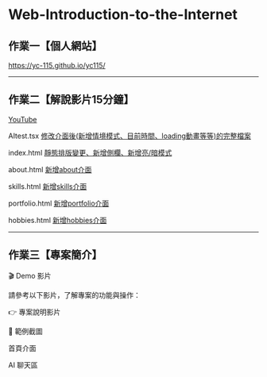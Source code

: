 # Web-Introduction-to-the-Internet

## 作業一【個人網站】

https://yc-115.github.io/yc115/

---

## 作業二【解說影片15分鐘】

[YouTube](https://youtu.be/TclBcOZJL8M)

AItest.tsx [修改介面後(新增情境模式、目前時間、loading動畫等等)的完整檔案](https://github.com/yc-115/yc115/blob/8a306b83a59b8ede051b4bbc92f06982d9654cb6/web/app/(tabs)/AItest.tsx)

index.html [靜態排版變更、新增側欄、新增亮/暗模式](https://github.com/yc-115/yc115/blob/9f595e9e8147936c1b2c56efdf16f38b65e76aa9/index.html)

about.html [新增about介面](https://github.com/yc-115/yc115/blob/9f595e9e8147936c1b2c56efdf16f38b65e76aa9/about.html)

skills.html [新增skills介面](https://github.com/yc-115/yc115/blob/9f595e9e8147936c1b2c56efdf16f38b65e76aa9/skills.html)

portfolio.html [新增portfolio介面](https://github.com/yc-115/yc115/blob/9f595e9e8147936c1b2c56efdf16f38b65e76aa9/portfolios.html)

hobbies.html [新增hobbies介面](https://github.com/yc-115/yc115/blob/9f595e9e8147936c1b2c56efdf16f38b65e76aa9/hobbies.html)

---

## 作業三【專案簡介】

🎬 Demo 影片

請參考以下影片，了解專案的功能與操作：

👉 專案說明影片

📸 範例截圖

首頁介面

AI 聊天區

